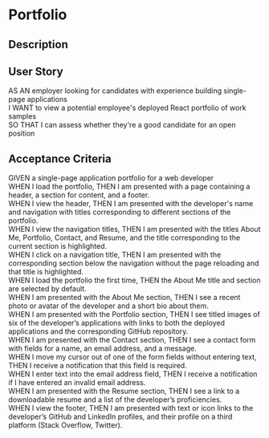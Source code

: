 # Portfolio

## Description

## User Story
AS AN employer looking for candidates with experience building single-page applications  
I WANT to view a potential employee's deployed React portfolio of work samples  
SO THAT I can assess whether they're a good candidate for an open position  

## Acceptance Criteria
GIVEN a single-page application portfolio for a web developer  
WHEN I load the portfolio, THEN I am presented with a page containing a header, a section for content, and a footer.  
WHEN I view the header, THEN I am presented with the developer's name and navigation with titles corresponding to different sections of the portfolio.  
WHEN I view the navigation titles, THEN I am presented with the titles About Me, Portfolio, Contact, and Resume, and the title corresponding to the current section is highlighted.  
WHEN I click on a navigation title, THEN I am presented with the corresponding section below the navigation without the page reloading and that title is highlighted.  
WHEN I load the portfolio the first time, THEN the About Me title and section are selected by default.  
WHEN I am presented with the About Me section, THEN I see a recent photo or avatar of the developer and a short bio about them.  
WHEN I am presented with the Portfolio section, THEN I see titled images of six of the developer’s applications with links to both the deployed applications and the corresponding GitHub repository.  
WHEN I am presented with the Contact section, THEN I see a contact form with fields for a name, an email address, and a message.  
WHEN I move my cursor out of one of the form fields without entering text, THEN I receive a notification that this field is required.  
WHEN I enter text into the email address field, THEN I receive a notification if I have entered an invalid email address.  
WHEN I am presented with the Resume section, THEN I see a link to a downloadable resume and a list of the developer’s proficiencies.  
WHEN I view the footer, THEN I am presented with text or icon links to the developer’s GitHub and LinkedIn profiles, and their profile on a third platform (Stack Overflow, Twitter).  

